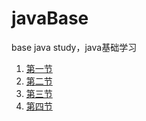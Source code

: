 # javaBase
base java study，java基础学习

1. [第一节](<https://github.com/xym-loveit/javaBase/tree/master/src/main/java/com/xym/javabase/lesson1>)
2. [第二节](<https://github.com/xym-loveit/javaBase/tree/master/src/main/java/com/xym/javabase/lesson2>)
3. [第三节](<https://github.com/xym-loveit/javaBase/tree/master/src/main/java/com/xym/javabase/lesson3>)
4. [第四节](<https://github.com/xym-loveit/javaBase/tree/master/src/main/java/com/xym/javabase/lesson4>)

